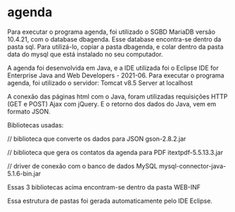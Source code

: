# agenda

Para executar o programa agenda, foi utilizado o SGBD MariaDB versão 10.4.21, com o database dbagenda. Esse database encontra-se dentro da pasta sql. Para utilizá-lo, copiar a pasta dbagenda, e colar dentro da pasta data do mysql que está instalado no seu computador.

A agenda foi desenvolvida em Java, e a IDE utilizada foi o Eclipse IDE for Enterprise Java and Web Developers - 2021-06.
Para executar o programa agenda, foi utilizado o servidor: Tomcat v8.5 Server at localhost

A conexão das páginas html com o Java, foram utilizadas requisições HTTP (GET e POST) Ajax com jQuery. E o retorno dos dados do Java, vem em formato JSON.

Bibliotecas usadas:

// biblioteca que converte os dados para JSON
gson-2.8.2.jar

// biblioteca que gera os contatos da agenda para PDF
itextpdf-5.5.13.3.jar

// driver de conexão com o banco de dados MySQL
mysql-connector-java-5.1.6-bin.jar

Essas 3 bibliotecas acima encontram-se dentro da pasta WEB-INF

Essa estrutura de pastas foi gerada automaticamente pelo IDE Eclipse.